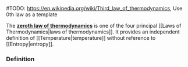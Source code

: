 #TODO: https://en.wikipedia.org/wiki/Third_law_of_thermodynamics, Use 0th law as a template

The [**zeroth law of thermodynamics**](https://en.wikipedia.org/wiki/Zeroth_law_of_thermodynamics "Zeroth law of thermodynamics") is one of the four principal [[Laws of Thermodynamics\|laws of thermodynamics]].
It provides an independent definition of [[Temperature|temperature]] without reference to [[Entropy|entropy]].
### Definition